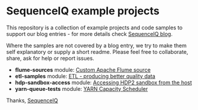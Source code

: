 SequenceIQ example projects
============================

This repository is a collection of example projects and code samples to support our blog entries - for more details check  [SequenceIQ blog](http://blog.sequenceiq.com). 

Where the samples are not covered by a blog entry, we try to make them self explanatory or supply a short readme. Please feel free to collaborate, share, ask for help or report issues.


* **flume-sources** module: [Custom Apache Flume source](http://blog.sequenceiq.com/blog/2014/02/22/custom-flume-source/)
* **etl-samples** module: [ETL - producing better quality data](http://blog.sequenceiq.com/blog/2014/02/28/etl-and-data-quality/)
* **hdp-sandbox-access** module: [Accessing HDP2 sandbox from the host](http://blog.sequenceiq.com/blog/2014/03/05/access-hdp2-sandbox/)
* **yarn-queue-tests** module: [YARN Capacity Scheduler](http://blog.sequenceiq.com/blog/2014/03/14/yarn-capacity-scheduler/)


Thanks,
[SequenceIQ](http://sequenceiq.com)


